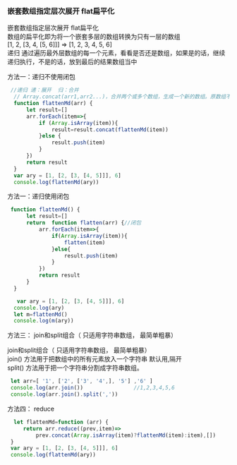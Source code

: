 ### 嵌套数组指定层次展开 flat扁平化

  嵌套数组指定层次展开 flat扁平化   <br>
  数组的扁平化即为将一个嵌套多层的数组转换为只有一层的数组   <br>
  [1, 2, [3, 4, [5, 6]]] => [1, 2, 3, 4, 5, 6]   <br>
  递归  通过遍历最外层数组的每一个元素，看看是否还是数组，如果是的话，继续递归执行，不是的话，放到最后的结果数组当中   <br>
  
  方法一：递归不使用闭包
  ```js
   //递归 递：展开  归：合并
    // Array.concat(arr1,arr2...)，合并两个或多个数组，生成一个新的数组。原数组不变
    function flattenMd(arr) {
        let result=[]
        arr.forEach(item=>{
            if (Array.isArray(item)){
                result=result.concat(flattenMd(item))
            }else {
                result.push(item)
            }
        })
        return result
    }
    var ary = [1, [2, [3, [4, 5]]], 6]
    console.log(flattenMd(ary))
```


  方法一：递归使用闭包
  ```js
   function flattenMd() {
        let result=[]
        return  function flatten(arr) {//闭包
            arr.forEach(item=>{
                if(Array.isArray(item)){
                    flatten(item)
                }else{
                    result.push(item)
                }
            })
            return result
        }
    }

     var ary = [1, [2, [3, [4, 5]]], 6]
    console.log(ary)
    let m=flattenMd()
    console.log(m(ary)) 
```

方法三： join和split组合（ 只适用字符串数组， 最简单粗暴）

   join和split组合（ 只适用字符串数组， 最简单粗暴）<br>
   join() 方法用于把数组中的所有元素放入一个字符串 默认用,隔开<br>
   split() 方法用于把一个字符串分割成字符串数组。<br>
    
    
    
   ```js
    let arr=[ '1', ['2', ['3', '4',], '5'] ,'6' ]
    console.log(arr.join())                //1,2,3,4,5,6
    console.log(arr.join().split(','))
   
   ```
   
   方法四： reduce
    
   ```js
     let flattenMd=function (arr) {
        return arr.reduce((prev,item)=>
            prev.concat(Array.isArray(item)?flattenMd(item):item),[])
    }
    var ary = [1, [2, [3, [4, 5]]], 6]
    console.log(flattenMd(ary))
   
   ```
   
   
